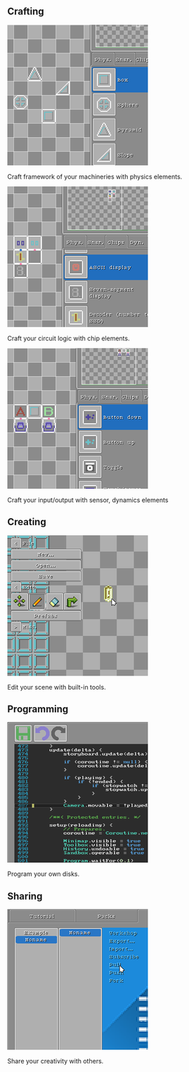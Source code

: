 ## Crafting

![](slides/slide0.png)

Craft framework of your machineries with physics elements.

![](slides/slide1.png)

Craft your circuit logic with chip elements.

![](slides/slide2.png)

Craft your input/output with sensor, dynamics elements

## Creating

![](slides/slide3.png)

Edit your scene with built-in tools.

## Programming

![](slides/slide4.png)

Program your own disks.

## Sharing

![](slides/slide5.png)

Share your creativity with others.

